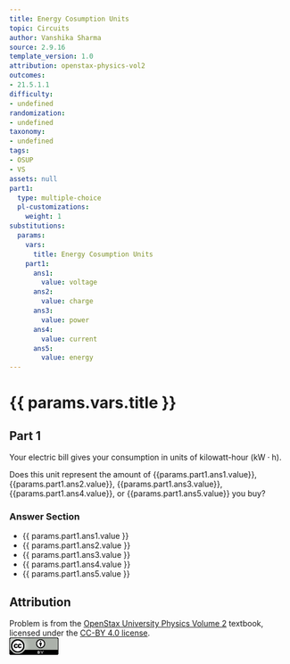 ```yaml
---
title: Energy Cosumption Units
topic: Circuits
author: Vanshika Sharma
source: 2.9.16
template_version: 1.0
attribution: openstax-physics-vol2
outcomes:
- 21.5.1.1
difficulty:
- undefined
randomization:
- undefined
taxonomy:
- undefined
tags:
- OSUP
- VS
assets: null
part1:
  type: multiple-choice
  pl-customizations:
    weight: 1
substitutions:
  params:
    vars:
      title: Energy Cosumption Units
    part1:
      ans1:
        value: voltage
      ans2:
        value: charge
      ans3:
        value: power
      ans4:
        value: current
      ans5:
        value: energy
---
```

# {{ params.vars.title }}
## Part 1

Your electric bill gives your consumption in units of kilowatt-hour ($\textrm{kW}\cdot\textrm{h}$).

Does this unit represent the amount of {{params.part1.ans1.value}}, {{params.part1.ans2.value}}, {{params.part1.ans3.value}}, {{params.part1.ans4.value}}, or {{params.part1.ans5.value}} you buy?

### Answer Section

- {{ params.part1.ans1.value }}
- {{ params.part1.ans2.value }}
- {{ params.part1.ans3.value }}
- {{ params.part1.ans4.value }}
- {{ params.part1.ans5.value }}

## Attribution

Problem is from the [OpenStax University Physics Volume 2](https://openstax.org/details/books/university-physics-volume-2) textbook, licensed under the [CC-BY 4.0 license](https://creativecommons.org/licenses/by/4.0/).<br>![Image representing the Creative Commons 4.0 BY license.](https://raw.githubusercontent.com/firasm/bits/master/by.png)